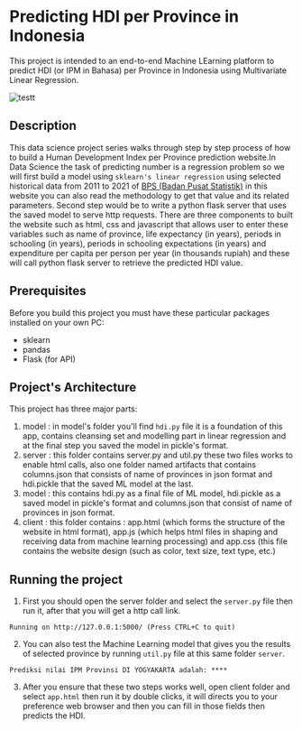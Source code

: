 # Predicting HDI per Province in Indonesia

This project is intended to an end-to-end Machine LEarning platform to predict HDI (or IPM in Bahasa) 
per Province in Indonesia using Multivariate Linear Regression.

![testt](https://user-images.githubusercontent.com/65146994/147039552-6fea203a-fec5-4dbf-8551-638f6c037187.JPG)

## Description

This data science project series walks through step by step process of how to build 
a Human Development Index per Province prediction website.In Data Science the task of predicting number
is a regression problem so we will first build a model 
using `sklearn's linear regression` using selected historical data from 2011 to 2021 of
[BPS (Badan Pusat Statistik)](https://www.bps.go.id/indicator/26/494/1/-metode-baru-indeks-pembangunan-manusia-menurut-provinsi.html) 
in this website you can also read the methodology to get that value and its related parameters. 
Second step would be to write a python flask server that uses the saved model to serve http requests. 
There are three components to built the website such as html, css and javascript that allows user to 
enter these variables such as name of province, life expectancy (in years), periods in schooling (in years), 
periods in schooling expectations (in years) and expenditure per capita per person per year (in thousands rupiah) 
and these will call python flask server to retrieve the predicted HDI value.

## Prerequisites
Before you build this project you must have these particular packages installed on your own PC:

* sklearn 
* pandas 
* Flask (for API) 

## Project's Architecture
This project has three major parts: 

1. model : in model's folder you'll find `hdi.py` file it is a foundation of this app, contains cleansing set and
   modelling part in linear regression and at the final step you saved the model in pickle's format.
2. server : this folder contains server.py and util.py these two files works to enable html calls, also one folder named artifacts that contains columns.json that consists of name of provinces in json format and hdi.pickle that the saved ML model at the last.
3. model : this contains hdi.py as a final file of ML model, hdi.pickle as a saved model in pickle's format and columns.json that consist of name of provinces in json format.
4. client : this folder contains : app.html (which forms the structure of the website in html format), app.js (which helps html files in shaping and receiving data from machine learning processing) and app.css (this file contains the website design (such as color, text size, text type, etc.)

## Running the project

1. First you should open the server folder and select the `server.py` file then run it, after that you will get a http call link.

```
Running on http://127.0.0.1:5000/ (Press CTRL+C to quit)
```

2. You can also test the Machine Learning model that gives you the results of selected province by running `util.py` file at this same folder `server`.

```
Prediksi nilai IPM Provinsi DI YOGYAKARTA adalah: ****
```

3. After you ensure that these two steps works well, open client folder and select `app.html` then run it by double clicks, it will directs you to your preference web browser and then you can fill in those fields then predicts the HDI. 



